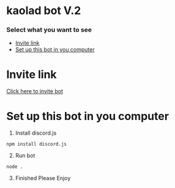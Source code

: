 # kaolad bot V.2
### Select what you want to see
- [Invite link](https://github.com/ronnapatp/kaoladbot#invite-link)
- [Set up this bot in you computer](https://github.com/ronnapatp/kaoladbot#set-up-this-bot-in-you-computer)
# Invite link
[Click here to invite bot](https://discord.com/api/oauth2/authorize?client_id=867031115373215795&permissions=0&scope=bot)
# Set up this bot in you computer
1. Install discord.js
```
npm install discord.js
```
2. Run bot
```
node .
```
3. Finished Please Enjoy
